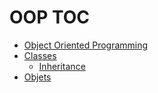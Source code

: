 # OOP TOC
- [Object Oriented Programming](./OOP.md)
- [Classes](./Classes/README.md)
  - [Inheritance](./Classes/Inheritance.md)
- [Objets](./Objects/README.md)

